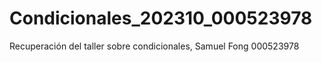 # Condicionales_202310_000523978
Recuperación del taller sobre condicionales, Samuel Fong 000523978
